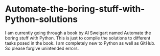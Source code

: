 # Automate-the-boring-stuff-with-Python-solutions
I am currently going through a book by Al Sweigart named Automate the boring stuff with Python. 
This is just to compile the solutions to different tasks posed in the book. I am completely new 
to Python as well as GitHub. So please forgive unintended errors.
